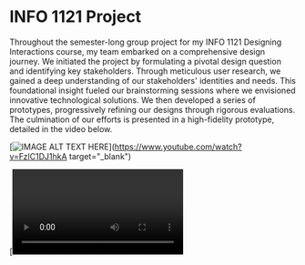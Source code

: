 # INFO 1121 Project

Throughout the semester-long group project for my INFO 1121 Designing Interactions course, my team embarked on a comprehensive design journey. We initiated the project by formulating a pivotal design question and identifying key stakeholders. Through meticulous user research, we gained a deep understanding of our stakeholders' identities and needs. This foundational insight fueled our brainstorming sessions where we envisioned innovative technological solutions. We then developed a series of prototypes, progressively refining our designs through rigorous evaluations. The culmination of our efforts is presented in a high-fidelity prototype, detailed in the video below.

[![IMAGE ALT TEXT HERE](https://img.youtube.com/vi/FzlC1DJ1hkA/0.jpg)](https://www.youtube.com/watch?v=FzlC1DJ1hkA target="_blank")


[![Video](file:video.mov)

